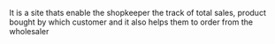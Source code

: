 It is a site thats enable the shopkeeper the track of total sales, product bought by which customer and it also helps them to order from the wholesaler
